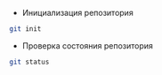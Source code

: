 - Инициализация репозитория
```bash
git init
```

- Проверка состояния репозитория
```bash
git status
```